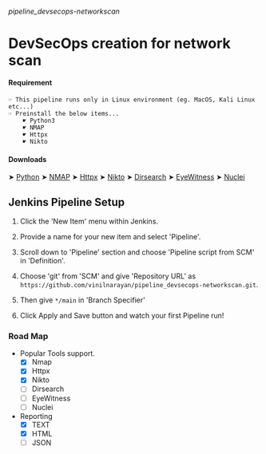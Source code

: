 ###### pipeline_devsecops-networkscan

# DevSecOps creation for network scan



#### Requirement
```
☞ This pipeline runs only in Linux environment (eg. MacOS, Kali Linux etc...)
☞ Preinstall the below items...
    ☛ Python3
    ☛ NMAP
    ☛ Httpx
    ☛ Nikto
```

#### Downloads

➤ [Python](https://www.python.org/)
➤ [NMAP](https://nmap.org/) 
➤ [Httpx](https://github.com/projectdiscovery/httpx)
➤ [Nikto](https://github.com/sullo/nikto)
➤ [Dirsearch](https://github.com/maurosoria/dirsearch)
➤ [EyeWitness](https://github.com/FortyNorthSecurity/EyeWitness)
➤ [Nuclei](https://github.com/projectdiscovery/nuclei)

## Jenkins Pipeline Setup

1. Click the 'New Item' menu within Jenkins.

2. Provide a name for your new item and select 'Pipeline'.

3. Scroll down to 'Pipeline' section and choose 'Pipeline script from SCM' in 'Definition'.

4. Choose 'git' from 'SCM' and give 'Repository URL' as `https://github.com/vinilnarayan/pipeline_devsecops-networkscan.git`.

5. Then give `*/main` in 'Branch Specifier'

6. Click Apply and Save button and watch your first Pipeline run!


### Road Map

 * Popular Tools support.
    - [x] Nmap
    - [x] Httpx
    - [x] Nikto
    - [ ] Dirsearch
    - [ ] EyeWitness
    - [ ] Nuclei
* Reporting
    - [x] TEXT
    - [x] HTML
    - [ ] JSON
